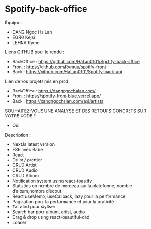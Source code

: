 # Spotify-back-office

Équipe :

- DANG Ngoc Ha Lan
- EGRO Kejsi
- LEHNA Ryme

Liens GITHUB pour le rendu :

- BackOffice : https://github.com/HaLan0101/Spotify-back-office
- Front : https://github.com/Rymuu/spotify-front
- Back : https://github.com/HaLan0101/Spotify-back-api

Lien de vos projets mis en prod :

- BackOffice : https://dangngochalan.com/
- Front : https://spotify-front-blue.vercel.app/
- Back : https://dangngochalan.com/api/artists

SOUHAITEZ-VOUS UNE ANALYSE ET DES RETOURS CONCRETS SUR VOTRE CODE ?

- Oui

Description :
- NextJs latest version
- ES6 avec Babel
- React
- Eslint / prettier
- CRUD Artist
- CRUD Audio
- CRUD Album
- Notification system using react-toastify
- Statistics on nombre de morceau sur la plateforme, nombre d’album,nombre d’écout
- React useMemo, useCallback, lazy pour la performance
- Pagination pour la performance et pour la praticité
- Tailwind pour styliser
- Search bar pour album, artist, audio
- Drag & drop using react-beautiful-dnd
- Loader 
